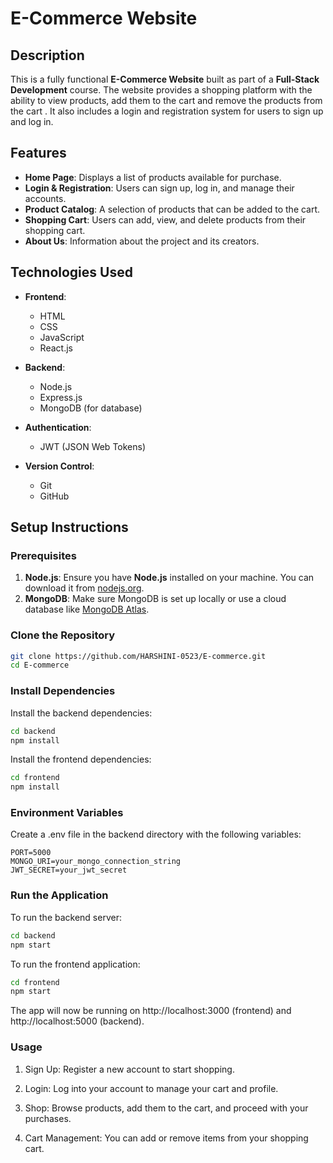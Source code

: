 # E-Commerce Website

## Description

This is a fully functional **E-Commerce Website** built as part of a **Full-Stack Development** course. The website provides a shopping platform with the ability to view products, add them to the cart and remove the products from the cart . It also includes a login and registration system for users to sign up and log in.

## Features

- **Home Page**: Displays a list of products available for purchase.
- **Login & Registration**: Users can sign up, log in, and manage their accounts.
- **Product Catalog**: A selection of products that can be added to the cart.
- **Shopping Cart**: Users can add, view, and delete products from their shopping cart.
- **About Us**: Information about the project and its creators.

## Technologies Used

- **Frontend**:
  - HTML
  - CSS
  - JavaScript
  - React.js

- **Backend**:
  - Node.js
  - Express.js
  - MongoDB (for database)

- **Authentication**:
  - JWT (JSON Web Tokens)

- **Version Control**:
  - Git
  - GitHub

## Setup Instructions

### Prerequisites

1. **Node.js**: Ensure you have **Node.js** installed on your machine. You can download it from [nodejs.org](https://nodejs.org/).
2. **MongoDB**: Make sure MongoDB is set up locally or use a cloud database like [MongoDB Atlas](https://www.mongodb.com/cloud/atlas).

### Clone the Repository
```bash
git clone https://github.com/HARSHINI-0523/E-commerce.git
cd E-commerce
```

### Install Dependencies
Install the backend dependencies:
```bash
cd backend
npm install
```

Install the frontend dependencies:
```bash
cd frontend
npm install
```

### Environment Variables
Create a .env file in the backend directory with the following variables:
```.env
PORT=5000
MONGO_URI=your_mongo_connection_string
JWT_SECRET=your_jwt_secret
```

### Run the Application
To run the backend server:
```bash
cd backend
npm start
```

To run the frontend application:
```bash
cd frontend
npm start
```

The app will now be running on http://localhost:3000 (frontend) and http://localhost:5000 (backend).

### Usage
1. Sign Up: Register a new account to start shopping.

2. Login: Log into your account to manage your cart and profile.

3. Shop: Browse products, add them to the cart, and proceed with your purchases.

4. Cart Management: You can add or remove items from your shopping cart.
